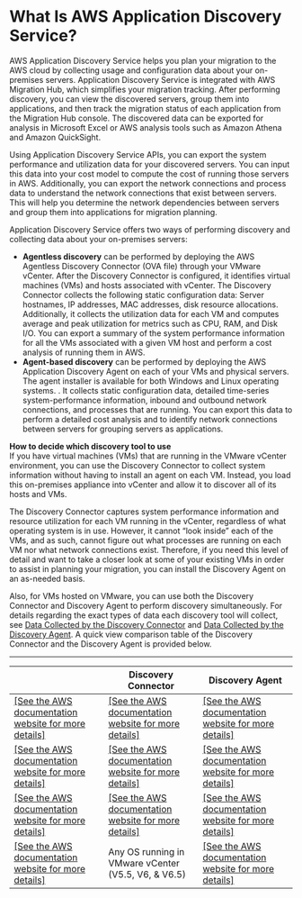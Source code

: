 # What Is AWS Application Discovery Service?<a name="what-is-appdiscovery"></a>

AWS Application Discovery Service helps you plan your migration to the AWS cloud by collecting usage and configuration data about your on\-premises servers\. Application Discovery Service is integrated with AWS Migration Hub, which simplifies your migration tracking\. After performing discovery, you can view the discovered servers, group them into applications, and then track the migration status of each application from the Migration Hub console\.  The discovered data can be exported for analysis in Microsoft Excel or AWS analysis tools such as Amazon Athena and Amazon QuickSight\.

Using Application Discovery Service APIs,  you can export the system performance and utilization data for your discovered servers\. You can input this data into your cost model to compute the cost of running those servers in AWS\. Additionally, you can export the network connections and process data to understand the network connections that exist between servers\. This will help you determine the network dependencies between servers and group them into applications for migration planning\.

Application Discovery Service offers two ways of performing discovery and collecting data about your on\-premises servers:
+ **Agentless discovery** can be performed by deploying the AWS Agentless Discovery Connector \(OVA file\) through your VMware vCenter\. After the Discovery Connector is configured, it identifies virtual machines \(VMs\) and hosts associated with vCenter\. The Discovery Connector collects the following static configuration data: Server hostnames, IP addresses, MAC addresses, disk resource allocations\. Additionally, it collects the utilization data for each VM and computes average and peak utilization for metrics such as CPU, RAM, and Disk I/O\. You can export a summary of the system performance information for all the VMs associated with a given VM host and perform a cost analysis of running them in AWS\.
+ **Agent\-based discovery** can be performed by deploying the AWS Application Discovery Agent on each of your VMs and physical servers\. The agent installer is available for both Windows and Linux operating systems\. \. It collects static configuration data, detailed time\-series system\-performance information, inbound and outbound network connections, and processes that are running\. You can export this data to perform a detailed cost analysis and to identify network connections between servers for grouping servers as applications\.

**How to decide which discovery tool to use**  
If you have virtual machines \(VMs\) that are running in the VMware vCenter environment, you can use the Discovery Connector to collect system information without having to install an agent on each VM\. Instead, you load this on\-premises appliance into vCenter and allow it to discover all of its hosts and VMs\. 

The Discovery Connector captures system performance information and resource utilization for each VM running in the vCenter, regardless of what operating system is in use\. However, it cannot “look inside” each of the VMs, and as such, cannot figure out what processes are running on each VM nor what network connections exist\. Therefore, if you need this level of detail and want to take a closer look at some of your existing VMs in order to assist in planning your migration, you can install the Discovery Agent on an as\-needed basis\.

Also, for VMs hosted on VMware, you can use both the Discovery Connector and Discovery Agent to perform  discovery simultaneously\. For details regarding the exact types of data each discovery tool will collect, see [Data Collected by the Discovery Connector](discovery-connector.md#agentless-data-collected) and [Data Collected by the Discovery Agent](discovery-agent.md#agent-data-collected)\. A quick view comparison table of the Discovery Connector and the Discovery Agent is provided below\.


****  

|  | Discovery Connector | Discovery Agent | 
| --- | --- | --- | 
| [\[See the AWS documentation website for more details\]](http://docs.aws.amazon.com/application-discovery/latest/userguide/what-is-appdiscovery.html) | [\[See the AWS documentation website for more details\]](http://docs.aws.amazon.com/application-discovery/latest/userguide/what-is-appdiscovery.html) |  [\[See the AWS documentation website for more details\]](http://docs.aws.amazon.com/application-discovery/latest/userguide/what-is-appdiscovery.html)  | 
| [\[See the AWS documentation website for more details\]](http://docs.aws.amazon.com/application-discovery/latest/userguide/what-is-appdiscovery.html) | [\[See the AWS documentation website for more details\]](http://docs.aws.amazon.com/application-discovery/latest/userguide/what-is-appdiscovery.html) |  [\[See the AWS documentation website for more details\]](http://docs.aws.amazon.com/application-discovery/latest/userguide/what-is-appdiscovery.html)  | 
| [\[See the AWS documentation website for more details\]](http://docs.aws.amazon.com/application-discovery/latest/userguide/what-is-appdiscovery.html) | [\[See the AWS documentation website for more details\]](http://docs.aws.amazon.com/application-discovery/latest/userguide/what-is-appdiscovery.html) |  [\[See the AWS documentation website for more details\]](http://docs.aws.amazon.com/application-discovery/latest/userguide/what-is-appdiscovery.html)  | 
| [\[See the AWS documentation website for more details\]](http://docs.aws.amazon.com/application-discovery/latest/userguide/what-is-appdiscovery.html) | Any OS running in VMware vCenter \(V5\.5, V6, & V6\.5\) |  [\[See the AWS documentation website for more details\]](http://docs.aws.amazon.com/application-discovery/latest/userguide/what-is-appdiscovery.html)  | 

